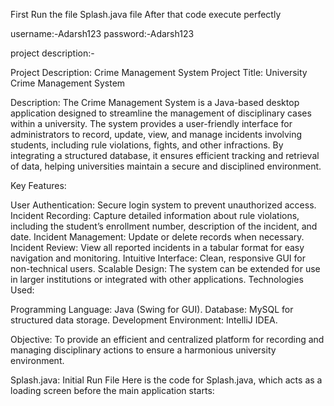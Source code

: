 First Run the file Splash.java file After that code execute perfectly 

username:-Adarsh123
password:-Adarsh123


project description:-

Project Description: Crime Management System
Project Title: University Crime Management System

Description:
The Crime Management System is a Java-based desktop application designed to streamline the management of disciplinary cases within a university. The system provides a user-friendly interface for administrators to record, update, view, and manage incidents involving students, including rule violations, fights, and other infractions. By integrating a structured database, it ensures efficient tracking and retrieval of data, helping universities maintain a secure and disciplined environment.

Key Features:

User Authentication: Secure login system to prevent unauthorized access.
Incident Recording: Capture detailed information about rule violations, including the student’s enrollment number, description of the incident, and date.
Incident Management: Update or delete records when necessary.
Incident Review: View all reported incidents in a tabular format for easy navigation and monitoring.
Intuitive Interface: Clean, responsive GUI for non-technical users.
Scalable Design: The system can be extended for use in larger institutions or integrated with other applications.
Technologies Used:

Programming Language: Java (Swing for GUI).
Database: MySQL for structured data storage.
Development Environment: IntelliJ IDEA.


Objective: To provide an efficient and centralized platform for recording and managing disciplinary actions to ensure a harmonious university environment.

Splash.java: Initial Run File
Here is the code for Splash.java, which acts as a loading screen before the main application starts:
